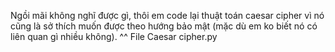 Ngồi mãi không nghĩ được gì, thôi em code lại thuật toán caesar cipher vì nó cũng là sở thích muốn được theo hướng bảo mật
(mặc dù em ko biết nó có liên quan gì nhiều không).
^^
File Caesar cipher.py 
